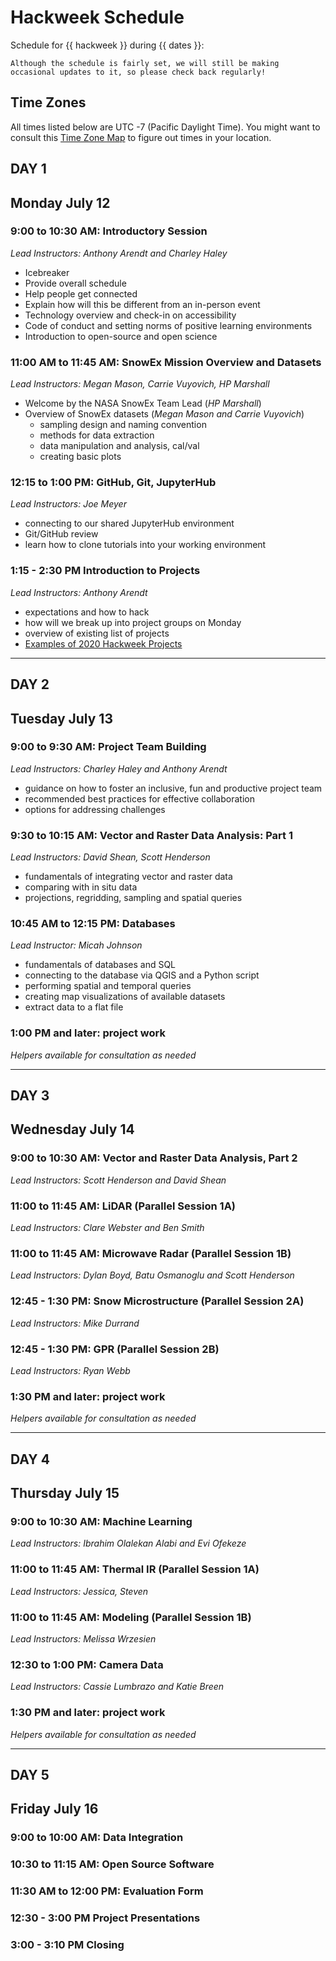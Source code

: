 # Hackweek Schedule

Schedule for {{ hackweek }} during {{ dates }}:

```{note}
Although the schedule is fairly set, we will still be making occasional updates to it, so please check back regularly!
```
## Time Zones

All times listed below are UTC -7 (Pacific Daylight Time). You might want to consult this [Time Zone Map](https://www.timeanddate.com/time/map/) to figure out times in your location.

## DAY 1

## Monday July 12 

### 9:00 to 10:30 AM: Introductory Session 

*Lead Instructors: Anthony Arendt and Charley Haley*

* Icebreaker
* Provide overall schedule
* Help people get connected
* Explain how will this be different from an in-person event
* Technology overview and check-in on accessibility
* Code of conduct and setting norms of positive learning environments
* Introduction to open-source and open science


### 11:00 AM to 11:45 AM: SnowEx Mission Overview and Datasets

*Lead Instructors: Megan Mason, Carrie Vuyovich, HP Marshall*

* Welcome by the NASA SnowEx Team Lead (*HP Marshall*)
* Overview of SnowEx datasets (*Megan Mason and Carrie Vuyovich*)
    * sampling design and naming convention
    * methods for data extraction 
    * data manipulation and analysis, cal/val
    * creating basic plots

### 12:15 to 1:00 PM: GitHub, Git, JupyterHub

*Lead Instructors: Joe Meyer*

* connecting to our shared JupyterHub environment
* Git/GitHub review
* learn how to clone tutorials into your working environment

### 1:15 - 2:30 PM Introduction to Projects  

*Lead Instructors: Anthony Arendt*

* expectations and how to hack
* how will we break up into project groups on Monday
* overview of existing list of projects
* [Examples of 2020 Hackweek Projects](https://github.com/ICESAT-2HackWeek/2020_ICESat-2_Hackweek_Tutorials)

________________________________________________________

## DAY 2

## Tuesday July 13

### 9:00 to 9:30 AM: Project Team Building

*Lead Instructors: Charley Haley and Anthony Arendt*

* guidance on how to foster an inclusive, fun and productive project team
* recommended best practices for effective collaboration
* options for addressing challenges

### 9:30 to 10:15 AM: Vector and Raster Data Analysis: Part 1

*Lead Instructors: David Shean, Scott Henderson*

* fundamentals of integrating vector and raster data
* comparing with in situ data
* projections, regridding, sampling and spatial queries

### 10:45 AM to 12:15 PM: Databases

*Lead Instructor: Micah Johnson*

* fundamentals of databases and SQL
* connecting to the database via QGIS and a Python script
* performing spatial and temporal queries
* creating map visualizations of available datasets
* extract data to a flat file

### 1:00 PM and later: project work

*Helpers available for consultation as needed*
________________________________________________________

## DAY 3

## Wednesday July 14

### 9:00 to 10:30 AM: Vector and Raster Data Analysis, Part 2

*Lead Instructors: Scott Henderson and David Shean*

### 11:00 to 11:45 AM: LiDAR (Parallel Session 1A)

*Lead Instructors: Clare Webster and Ben Smith*

### 11:00 to 11:45 AM: Microwave Radar (Parallel Session 1B)

*Lead Instructors: Dylan Boyd, Batu Osmanoglu and Scott Henderson*

### 12:45 - 1:30 PM: Snow Microstructure (Parallel Session 2A)

*Lead Instructors: Mike Durrand*

### 12:45 - 1:30 PM: GPR (Parallel Session 2B)

*Lead Instructors: Ryan Webb*

### 1:30 PM and later: project work

*Helpers available for consultation as needed*
________________________________________________________

## DAY 4

## Thursday July 15

### 9:00 to 10:30 AM: Machine Learning

*Lead Instructors: Ibrahim Olalekan Alabi and Evi Ofekeze*

### 11:00 to 11:45 AM: Thermal IR (Parallel Session 1A)

*Lead Instructors: Jessica, Steven*

### 11:00 to 11:45 AM: Modeling (Parallel Session 1B)

*Lead Instructors: Melissa Wrzesien*

### 12:30 to 1:00 PM: Camera Data 

*Lead Instructors: Cassie Lumbrazo and Katie Breen*

### 1:30 PM and later: project work

*Helpers available for consultation as needed*
________________________________________________________

## DAY 5

## Friday July 16

### 9:00 to 10:00 AM: Data Integration

### 10:30 to 11:15 AM: Open Source Software

### 11:30 AM to 12:00 PM: Evaluation Form

### 12:30 - 3:00 PM Project Presentations

### 3:00 - 3:10 PM Closing





